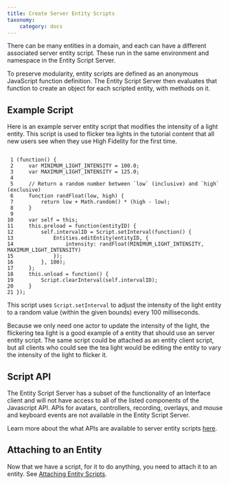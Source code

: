 ```yaml
---
title: Create Server Entity Scripts
taxonomy:
    category: docs
---
```


There can be many entities in a domain, and each can have a different associated server entity script. These run in the same environment and namespace in the Entity Script Server.

To preserve modularity, entity scripts are defined as an anonymous JavaScript function definition. The Entity Script Server then evaluates that function to create an object for each scripted entity, with methods on it.

## Example Script

Here is an example server entity script that modifies the intensity of a light entity. This script is used to flicker tea lights in the tutorial content that all new users see when they use High Fidelity for the first time.

```

 1 (function() {
 2     var MINIMUM_LIGHT_INTENSITY = 100.0;
 3     var MAXIMUM_LIGHT_INTENSITY = 125.0;
 4
 5     // Return a random number between `low` (inclusive) and `high` (exclusive)
 6     function randFloat(low, high) {
 7         return low + Math.random() * (high - low);
 8     }
 9
10     var self = this;
11     this.preload = function(entityID) {
12         self.intervalID = Script.setInterval(function() {
13             Entities.editEntity(entityID, {
14                 intensity: randFloat(MINIMUM_LIGHT_INTENSITY, MAXIMUM_LIGHT_INTENSITY)
15             });
16         }, 100);
17     };
18     this.unload = function() {
19         Script.clearInterval(self.intervalID);
20     }
21 });

```


This script uses `Script.setInterval` to adjust the intensity of the light entity to a random value (within the given bounds) every 100 milliseconds.

Because we only need one actor to update the intensity of the light, the flickering tea light is a good example of a entity that should use an server entity script. The same script could be attached as an entity client script, but all clients who could see the tea light would be editing the entity to vary the intensity of the light to flicker it.

## Script API

The Entity Script Server has a subset of the functionality of an Interface client and will not have access to all of the listed components of the Javascript API. APIs for avatars, controllers, recording, overlays, and mouse and keyboard events are not available in the Entity Script Server.

Learn more about the what APIs are available to server entity scripts [here](../../../../api-reference/entities).

## Attaching to an Entity

Now that we have a script, for it to do anything, you need to attach it to an entity. See [Attaching Entity Scripts](../).
